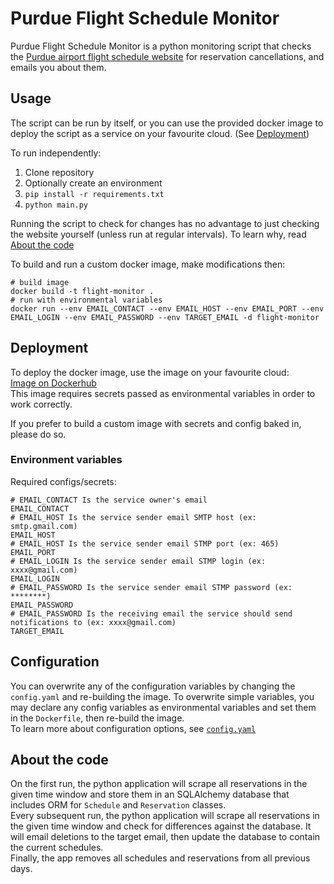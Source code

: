 # Purdue Flight Schedule Monitor
Purdue Flight Schedule Monitor is a python monitoring script that checks the [Purdue airport flight schedule website](https://lai.kal-soft.com/) for reservation cancellations, and emails you about them.

## Usage
The script can be run by itself, or you can use the provided docker image to deploy the script as a service on your favourite cloud. (See [Deployment](#deployment))

To run independently:
1. Clone repository
2. Optionally create an environment
2. `pip install -r requirements.txt`
3. `python main.py`

Running the script to check for changes has no advantage to just checking the website yourself (unless run at regular intervals). To learn why, read [About the code](#about-the-code)

To build and run a custom docker image, make modifications then:  
```
# build image
docker build -t flight-monitor .
# run with environmental variables
docker run --env EMAIL_CONTACT --env EMAIL_HOST --env EMAIL_PORT --env EMAIL_LOGIN --env EMAIL_PASSWORD --env TARGET_EMAIL -d flight-monitor
```

## Deployment
To deploy the docker image, use the image on your favourite cloud:  
[Image on Dockerhub]()  
This image requires secrets passed as environmental variables in order to work correctly.

If you prefer to build a custom image with secrets and config baked in, please do so.

### Environment variables
Required configs/secrets:
```
# EMAIL_CONTACT Is the service owner's email
EMAIL_CONTACT
# EMAIL_HOST Is the service sender email SMTP host (ex: smtp.gmail.com)
EMAIL_HOST
# EMAIL_HOST Is the service sender email STMP port (ex: 465)
EMAIL_PORT
# EMAIL_LOGIN Is the service sender email STMP login (ex: xxxx@gmail.com)
EMAIL_LOGIN
# EMAIL_PASSWORD Is the service sender email STMP password (ex: ********)
EMAIL_PASSWORD
# EMAIL_PASSWORD Is the receiving email the service should send notifications to (ex: xxxx@gmail.com)
TARGET_EMAIL
```

## Configuration
You can overwrite any of the configuration variables by changing the `config.yaml` and re-building the image. To overwrite simple variables, you may declare any config variables as environmental variables and set them in the `Dockerfile`, then re-build the image.  
To learn more about configuration options, see [`config.yaml`](config.yaml)

## About the code
On the first run, the python application will scrape all reservations in the given time window and store them in an SQLAlchemy database that includes ORM for `Schedule` and `Reservation` classes.  
Every subsequent run, the python application will scrape all reservations in the given time window and check for differences against the database. It will email deletions to the target email, then update the database to contain the current schedules.  
Finally, the app removes all schedules and reservations from all previous days. 